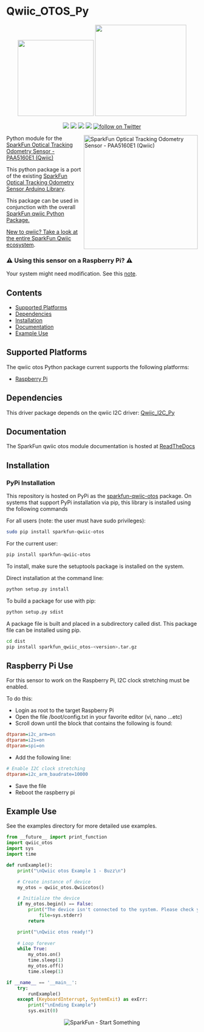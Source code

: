Qwiic_OTOS_Py
===============

<p align="center">
   <img src="https://cdn.sparkfun.com/assets/custom_pages/2/7/2/qwiic-logo-registered.jpg"  width=200>  
   <img src="https://www.python.org/static/community_logos/python-logo-master-v3-TM.png"  width=240>   
</p>
<p align="center">
	<a href="https://pypi.org/project/sparkfun-qwiic-otos/" alt="Package">
		<img src="https://img.shields.io/pypi/pyversions/sparkfun_qwiic_otos.svg" /></a>
	<a href="https://github.com/sparkfun/Qwiic_OTOS_Py/issues" alt="Issues">
		<img src="https://img.shields.io/github/issues/sparkfun/Qwiic_OTOS_Py.svg" /></a>
	<a href="https://qwiic-otos-py.readthedocs.io/en/latest/?" alt="Documentation">
		<img src="https://readthedocs.org/projects/qwiic-otos-py/badge/?version=latest&style=flat" /></a>
	<a href="https://github.com/sparkfun/Qwiic_OTOS_Py/blob/master/LICENSE" alt="License">
		<img src="https://img.shields.io/badge/license-MIT-blue.svg" /></a>
	<a href="https://twitter.com/intent/follow?screen_name=sparkfun">
        	<img src="https://img.shields.io/twitter/follow/sparkfun.svg?style=social&logo=twitter"
           	 alt="follow on Twitter"></a>
	
</p>



<img src="https://cdn.sparkfun.com/assets/parts/2/5/2/0/9/SEN-24904-Optical-Tracking-Odometry-Sensor-Feature.jpg"  align="right" width=300 alt="SparkFun Optical Tracking Odometry Sensor - PAA5160E1 (Qwiic)">


Python module for the <a href="https://www.sparkfun.com/products/24904">SparkFun Optical Tracking Odometry Sensor - PAA5160E1 (Qwiic)</a>

This python package is a port of the existing <a href="https://github.com/sparkfun/SparkFun_Qwiic_OTOS_Arduino_Library/">SparkFun Optical Tracking Odometry Sensor Arduino Library</a>.

This package can be used in conjunction with the overall <a href="https://github.com/sparkfun/Qwiic_Py">SparkFun qwiic Python Package.

New to qwiic? Take a look at the entire <a href="https://www.sparkfun.com/qwiic">SparkFun Qwiic ecosystem</a>.

### ⚠ **Using this sensor on a Raspberry Pi**? ⚠
Your system might need modification. See this <a href="#raspberry-pi-use">note</a>.

## Contents

* [Supported Platforms](#supported-platforms)
* [Dependencies](#dependencies)
* [Installation](#installation)
* [Documentation](#documentation)
* [Example Use](#example-use)

Supported Platforms
--------------------
The qwiic otos Python package current supports the following platforms:
* [Raspberry Pi](https://www.sparkfun.com/search/results?term=raspberry+pi)
<!---
* [NVidia Jetson Nano](https://www.sparkfun.com/products/15297)
* [Google Coral Development Board](https://www.sparkfun.com/products/15318)
-->

Dependencies 
--------------
This driver package depends on the qwiic I2C driver: 
[Qwiic_I2C_Py](https://github.com/sparkfun/Qwiic_I2C_Py)

Documentation
-------------
The SparkFun qwiic otos module documentation is hosted at [ReadTheDocs](https://qwiic-otos-py.readthedocs.io/en/latest/?)

Installation
---------------
### PyPi Installation

This repository is hosted on PyPi as the [sparkfun-qwiic-otos](https://pypi.org/project/sparkfun-qwiic-otos/) package. On systems that support PyPi installation via pip, this library is installed using the following commands

For all users (note: the user must have sudo privileges):
```sh
sudo pip install sparkfun-qwiic-otos
```
For the current user:

```sh
pip install sparkfun-qwiic-otos
```
To install, make sure the setuptools package is installed on the system.

Direct installation at the command line:
```sh
python setup.py install
```

To build a package for use with pip:
```sh
python setup.py sdist
 ```
A package file is built and placed in a subdirectory called dist. This package file can be installed using pip.
```sh
cd dist
pip install sparkfun_qwiic_otos-<version>.tar.gz
```

Raspberry Pi Use
-------------------
For this sensor to work on the Raspberry Pi, I2C clock stretching must be enabled. 

To do this:
- Login as root to the target Raspberry Pi
- Open the file /boot/config.txt in your favorite editor (vi, nano ...etc)
- Scroll down until the block that contains the following is found:
```ini
dtparam=i2c_arm=on
dtparam=i2s=on
dtparam=spi=on
```
- Add the following line:
```ini
# Enable I2C clock stretching
dtparam=i2c_arm_baudrate=10000
```
- Save the file
- Reboot the raspberry pi

Example Use
 -------------
See the examples directory for more detailed use examples.

```python
from __future__ import print_function
import qwiic_otos
import sys
import time

def runExample():
	print("\nQwiic otos Example 1 - Buzz\n")

	# Create instance of device
	my_otos = qwiic_otos.Qwiicotos()

	# Initialize the device
	if my_otos.begin() == False:
		print("The device isn't connected to the system. Please check your connection", \
			file=sys.stderr)
		return

	print("\nQwiic otos ready!")
	
	# Loop forever
	while True:
		my_otos.on()
		time.sleep(1)
		my_otos.off()
		time.sleep(1)     

if __name__ == '__main__':
	try:
		runExample()
	except (KeyboardInterrupt, SystemExit) as exErr:
		print("\nEnding Example")
		sys.exit(0)

```
<p align="center">
<img src="https://cdn.sparkfun.com/assets/custom_pages/3/3/4/dark-logo-red-flame.png" alt="SparkFun - Start Something">
</p>
